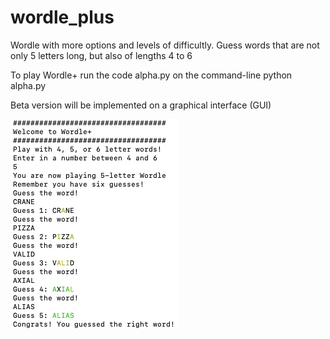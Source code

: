 # wordle_plus
Wordle with more options and levels of difficultly. Guess words that are not only 5 letters long, but also of lengths 4 to 6


To play Wordle+ run the code alpha.py on the command-line
  python alpha.py
  
  
Beta version will be implemented on a graphical interface (GUI)


![alt text](https://github.com/a-elhajj/wordle_plus/blob/main/example.png?raw=true)
